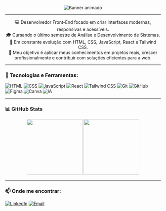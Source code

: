 <p align="center">
  <img src="https://github.com/user-attachments/assets/89abb98d-7d73-420a-90c6-f919e475ae93" alt="Banner animado" />
</p>

---

<p align="center">
  💻 Desenvolvedor Front-End focado em criar interfaces modernas, responsivas e acessíveis. <br>
  🎓 Cursando o último semestre de Análise e Desenvolvimento de Sistemas. <br>
  🚀 Em constante evolução com HTML, CSS, JavaScript, React e Tailwind CSS. <br>
  🎯 Meu objetivo é aplicar meus conhecimentos em projetos reais, crescer profissionalmente e contribuir com soluções eficientes para a web.
</p>

---

### 🚀 Tecnologias e Ferramentas:

![HTML](https://img.shields.io/badge/HTML5-E34F26?style=for-the-badge&logo=html5&logoColor=white)
![CSS](https://img.shields.io/badge/CSS3-1572B6?style=for-the-badge&logo=css3&logoColor=white)
![JavaScript](https://img.shields.io/badge/JavaScript-F7DF1E?style=for-the-badge&logo=javascript&logoColor=black)
![React](https://img.shields.io/badge/React-61DAFB?style=for-the-badge&logo=react&logoColor=black)
![Tailwind CSS](https://img.shields.io/badge/Tailwind_CSS-38B2AC?style=for-the-badge&logo=tailwind-css&logoColor=white)
![Git](https://img.shields.io/badge/Git-F05032?style=for-the-badge&logo=git&logoColor=white)
![GitHub](https://img.shields.io/badge/GitHub-181717?style=for-the-badge&logo=github&logoColor=white)
![Figma](https://img.shields.io/badge/Figma-F24E1E?style=for-the-badge&logo=figma&logoColor=white)
![Canva](https://img.shields.io/badge/Canva-00C4CC?style=for-the-badge&logo=canva&logoColor=white)
![IA](https://img.shields.io/badge/IA-00BFFF?style=for-the-badge&logo=openai&logoColor=white)

---

### 📊 GitHub Stats

<div align="center">
  <img height="180em" src="https://github-readme-stats.vercel.app/api?username=Gabggrand&show_icons=true&theme=tokyonight" />
  <img height="180em" src="https://github-readme-stats.vercel.app/api/top-langs/?username=Gabggrand&layout=compact&theme=tokyonight" />
</div>

---

### 📫 Onde me encontrar:

[![LinkedIn](https://img.shields.io/badge/LinkedIn-blue?style=for-the-badge&logo=linkedin&logoColor=white)](https://www.linkedin.com/in/gabriel-gaspar-134191263/)
[![Email](https://img.shields.io/badge/Email-D14836?style=for-the-badge&logo=gmail&logoColor=white)](mailto:grandolphogabriel@gmail.com)

